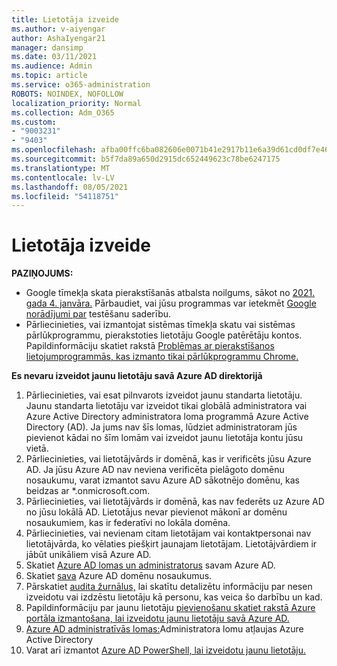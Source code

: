 ```yaml
---
title: Lietotāja izveide
ms.author: v-aiyengar
author: AshaIyengar21
manager: dansimp
ms.date: 03/11/2021
ms.audience: Admin
ms.topic: article
ms.service: o365-administration
ROBOTS: NOINDEX, NOFOLLOW
localization_priority: Normal
ms.collection: Adm_O365
ms.custom:
- "9003231"
- "9403"
ms.openlocfilehash: afba00ffc6ba082606e0071b41e2917b11e6a39d61cd0df7e468f0238f2ed8e8
ms.sourcegitcommit: b5f7da89a650d2915dc652449623c78be6247175
ms.translationtype: MT
ms.contentlocale: lv-LV
ms.lasthandoff: 08/05/2021
ms.locfileid: "54118751"
---
```

# <a name="create-user"></a>Lietotāja izveide

**PAZIŅOJUMS:**

- Google tīmekļa skata pierakstīšanās atbalsta noilgums, sākot no [2021. gada 4. janvāra.](/azure/active-directory/external-identities/google-federation#deprecation-of-webview-sign-in-support) Pārbaudiet, vai jūsu programmas var ietekmēt [Google norādījumi par](https://go.microsoft.com/fwlink/?linkid=2157323) testēšanu saderību.
- Pārliecinieties, vai izmantojat sistēmas tīmekļa skatu vai sistēmas pārlūkprogrammu, pierakstoties lietotāju Google patērētāju kontos. Papildinformāciju skatiet rakstā [Problēmas ar pierakstīšanos lietojumprogrammās, kas izmanto tikai pārlūkprogrammu Chrome.](/office365/troubleshoot/miscellaneous/chrome-behavior-affects-applications)

**Es nevaru izveidot jaunu lietotāju savā Azure AD direktorijā**

1. Pārliecinieties, vai esat pilnvarots izveidot jaunu standarta lietotāju. Jaunu standarta lietotāju var izveidot tikai globālā administratora vai Azure Active Directory administratora loma programmā Azure Active Directory (AD). Ja jums nav šīs lomas, lūdziet administratoram jūs pievienot kādai no šīm lomām vai izveidot jaunu lietotāja kontu jūsu vietā.
1. Pārliecinieties, vai lietotājvārds ir domēnā, kas ir verificēts jūsu Azure AD. Ja jūsu Azure AD nav neviena verificēta pielāgoto domēnu nosaukumu, varat izmantot savu Azure AD sākotnējo domēnu, kas beidzas ar *.onmicrosoft.com.
1. Pārliecinieties, vai lietotājvārds ir domēnā, kas nav federēts uz Azure AD no jūsu lokālā AD. Lietotājus nevar pievienot mākonī ar domēnu nosaukumiem, kas ir federatīvi no lokāla domēna.
1. Pārliecinieties, vai nevienam citam lietotājam vai kontaktpersonai nav lietotājvārda, ko vēlaties piešķirt jaunajam lietotājam. Lietotājvārdiem ir jābūt unikāliem visā Azure AD.
1. Skatiet [Azure AD lomas un administratorus](https://portal.azure.com/#blade/Microsoft_AAD_IAM/ActiveDirectoryMenuBlade/RolesAndAdministrators) savam Azure AD.
1. Skatiet [sava](https://portal.azure.com/#blade/Microsoft_AAD_IAM/ActiveDirectoryMenuBlade/RolesAndAdministrators) Azure AD domēnu nosaukumus.
1. Pārskatiet [audita žurnālus,](https://portal.azure.com/#blade/Microsoft_AAD_IAM/ActiveDirectoryMenuBlade/RolesAndAdministrators) lai skatītu detalizētu informāciju par nesen izveidotu vai izdzēstu lietotāju kā personu, kas veica šo darbību un kad.
1. Papildinformāciju par jaunu lietotāju [pievienošanu skatiet rakstā Azure portāla izmantošana, lai izveidotu jaunu lietotāju savā Azure AD.](/azure/active-directory/active-directory-users-create-azure-portal)
1. [Azure AD administratīvās lomas:](/azure/active-directory/active-directory-assign-admin-roles)Administratora lomu atļaujas Azure Active Directory
1. Varat arī izmantot [Azure AD PowerShell, lai izveidotu jaunu lietotāju.](/powershell/module/azuread/new-azureaduser?view=azureadps-2.0)

